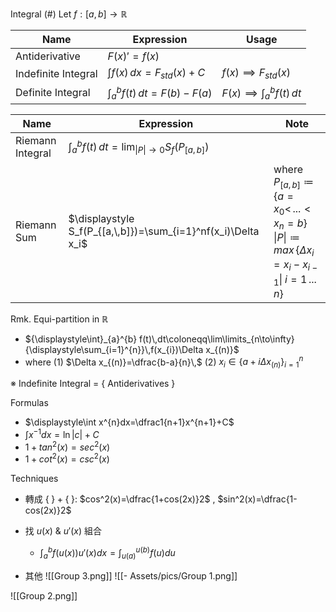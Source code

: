 Integral
(#) Let $f:[a,\,b]\to \mathbb{R}$

| Name                                         | Expression                    | Usage                           |
| -------------------------------------------- | ----------------------------- | ------------------------------- |
| Antiderivative                               | $F(x)'=f(x)$                              |                                 |
| Indefinite Integral | $\int f(x)\,dx=F_{std}(x)+C$        | $f(x)\implies F_{std}(x)$             |
| Definite Integral                            | $\int_a^b f(t)\,dt=F(b)-F(a)$ | $F(x)\implies\int_a^b f(t)\,dt$ |

| Name | Expression | Note |
| ---- | ---- | ---- |
| Riemann Integral | ${\displaystyle\int}_a^b f(t)\,dt=\displaystyle\lim_{\|P\|\to 0}S_f(P_{[a,\,b]})$ |  |
| Riemann Sum | $\displaystyle S_f(P_{[a,\,b]})=\sum_{i=1}^nf(x_i)\Delta x_i$ | where $P_{[a,\,b]}\coloneqq\{a=x_0<\,...<x_n=b\}$ $\|P\|\coloneqq max\,\{\Delta x_i=x_i-x_{i-1}$\|$\;i=1\,...\,n\}$ |

Rmk. Equi-partition in $\mathbb{R}$
- ${\displaystyle\int}_{a}^{b} f(t)\,dt\coloneqq\lim\limits_{n\to\infty}{\displaystyle\sum_{i=1}^{n}}\,f(x_{i})\Delta x_{(n)}$
- where (1) $\Delta x_{(n)}=\dfrac{b-a}{n}\,$ (2) $x_{i}\in\big\{a+i\Delta x_{(n)}\big\}_{i=1}^{n}$


※ Indefinite Integral = { Antiderivatives }

Formulas
- $\displaystyle\int x^{n}dx=\dfrac1{n+1}x^{n+1}+C$
- $\displaystyle\int x^{-1}dx=\ln|c|+C$
- $1+tan^2(x)=sec^2(x)$
- $1+cot^2(x)=csc^2(x)$

Techniques
- 轉成 $\{\;\}+\{\;\}$: $cos^2(x)=\dfrac{1+cos(2x)}2$ , $sin^2(x)=\dfrac{1-cos(2x)}2$
- 找 $u(x)$ & $u'(x)$ 組合
	- $\displaystyle\int_{a}^{b}f(u(x))u'(x)dx=\int_{u(a)}^{u(b)}f(u)du$

- 其他
![[Group 3.png]]
![[- Assets/pics/Group 1.png]]

![[Group 2.png]]

